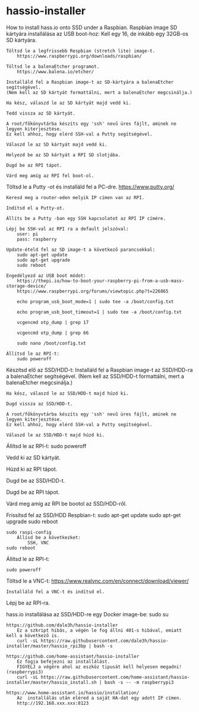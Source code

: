 # hassio-installer
How to install hass.io onto SSD under a Raspbian.
Raspbian image SD kártyára installálása az USB boot-hoz:
	Kell egy 16, de inkább egy 32GB-os SD kártyára.
	
	Töltsd le a legfrissebb Respbian (stretch lite) image-t.
		https://www.raspberrypi.org/downloads/raspbian/
		
	Töltsd le a balenaEtcher programot.
		https://www.balena.io/etcher/

	Installáld fel a Raspbian image-t az SD-kártyára a balenaEtcher segítségével.
	(Nem kell az SD kártyát formattálni, mert a balenaEtcher megcsinálja.)
	
	Ha kész, válaszd le az SD kártyát majd vedd ki.
	
	Tedd vissza az SD kártyát.

	A root/főkönyvtárba készíts egy 'ssh' nevű üres fájlt, aminek ne legyen kiterjesztése.
	Ez kell ahhoz, hogy elérd SSH-val a Putty segítségével.
	
	Válaszd le az SD kártyát majd vedd ki.
	
	Helyezd be az SD kártyát a RPI SD slotjába.
	
	Dugd be az RPI tápot.
	
	Várd meg amíg az RPI fel boot-ol.
	
Töltsd le a Putty -ot és installáld fel a PC-dre.
		https://www.putty.org/
		
	Keresd meg a router-eden melyik IP címen van az RPI.

	Indítsd el a Putty-ot.
	
	Állíts be a Putty -ban egy SSH kapcsolatot az RPI IP címére.
	
	Lépj be SSH-val az RPI ra a default jelszóval:
		user: pi
		pass: raspberry
	
	Update-ételd fel az SD image-t a következő parancsokkal:
		sudo apt-get update
		sudo apt-get upgrade
		sudo reboot

	Engedélyezd az USB boot módot:
		https://thepi.io/how-to-boot-your-raspberry-pi-from-a-usb-mass-storage-device/
		https://www.raspberrypi.org/forums/viewtopic.php?t=226865
		
		echo program_usb_boot_mode=1 | sudo tee -a /boot/config.txt
		
		echo program_usb_boot_timeout=1 | sudo tee -a /boot/config.txt
		
		vcgencmd otp_dump | grep 17
		
		vcgencmd otp_dump | grep 66
		
		sudo nano /boot/config.txt
	
	Állítsd le az RPI-t:
		sudo poweroff

Készítsd elő az SSD/HDD-t:
	Installáld fel a Raspbian image-t az SSD/HDD-ra a balenaEtcher segítségével.
	(Nem kell az SSD/HDD-t formattálni, mert a balenaEtcher megcsinálja.)
	
	Ha kész, válaszd le az SSD/HDD-t majd húzd ki.
	
	Dugd vissza az SSD/HDD-t.

	A root/főkönyvtárba készíts egy 'ssh' nevű üres fájlt, aminek ne legyen kiterjesztése.
	Ez kell ahhoz, hogy elérd SSH-val a Putty segítségével.
	
	Válaszd le az SSD/HDD-t majd húzd ki.

Állítsd le az RPI-t:
	sudo poweroff

Vedd ki az SD kártyát.
	
Húzd ki az RPI tápot.

Dugd be az SSD/HDD-t.

Dugd be az RPI tápot.

Várd meg amíg az RPI be bootol az SSD/HDD-ről.

Frissítsd fel az SSD/HDD Respbian-t:
	sudo apt-get update
	sudo apt-get upgrade
	sudo reboot

	sudo raspi-config
		Állísd be a következket:
			SSH, VNC
	sudo reboot

Állítsd le az RPI-t:
	
	sudo poweroff
	
Töltsd le a VNC-t:
	https://www.realvnc.com/en/connect/download/viewer/

	Installáld fel a VNC-t és indítsd el.

Lépj be az RPI-ra.
	

hass.io installálása az SSD/HDD-re egy Docker image-be:
	sudo su
	
	https://github.com/dale3h/hassio-installer
		Ez a szkript hibás, a végén le fog állni 401-s hibával, emiatt kell a következő is.
		curl -sL https://raw.githubusercontent.com/dale3h/hassio-installer/master/hassio_rpi3bp | bash -s

	https://github.com/home-assistant/hassio-installer
		Ez fogja befejezni az installálást.
		FIGYELJ a végére ahol az eszköz tipusát kell helyesen megadni! (raspberrypi3)
		curl -sL https://raw.githubusercontent.com/home-assistant/hassio-installer/master/hassio_install.sh | bash -s -- -m raspberrypi3

	https://www.home-assistant.io/hassio/installation/
		Az  installálás után eléred a saját HA-dat egy adott IP címen.
		http://192.168.xxx.xxx:8123
	
